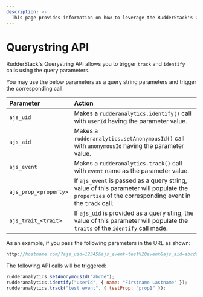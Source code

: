 ```yaml
---
description: >-
  This page provides information on how to leverage the RudderStack's Querystring API using the query parameters.
---
```


# **Querystring API**

RudderStack's Querystring API allows you to trigger `track` and `identify` calls using the query parameters.

You may use the below parameters as a query string parameters and trigger the corresponding call.

| Parameter             | Action                                                                                                                                             |
| :-------------------- | :------------------------------------------------------------------------------------------------------------------------------------------------- |
| `ajs_uid`             | Makes a `rudderanalytics.identify()` call with `userId` having the parameter value.                                                                |
| `ajs_aid`             | Makes a `rudderanalytics.setAnonymousId()` call with `anonymousId` having the parameter value.                                                     |
| `ajs_event`           | Makes a `rudderanalytics.track()` call with `event` name as the parameter value.                                                                   |
| `ajs_prop_<property>` | If `ajs_event` is passed as a query string, value of this parameter will populate the `properties` of the corresponding event in the `track` call. |
| `ajs_trait_<trait>`   | If `ajs_uid` is provided as a query sting, the value of this parameter will populate the `traits` of the `identify` call made.                     |

As an example, if you pass the following parameters in the URL as shown:

```javascript
http://hostname.com/?ajs_uid=12345&ajs_event=test%20event&ajs_aid=abcde&ajs_prop_testProp=prop1&ajs_trait_name=Firstname+Lastname
```

The following API calls will be triggered:

```javascript
rudderanalytics.setAnonymousId("abcde");
rudderanalytics.identify("userId", { name: "Firstname Lastname" });
rudderanalytics.track("test event", { testProp: "prop1" });
```
